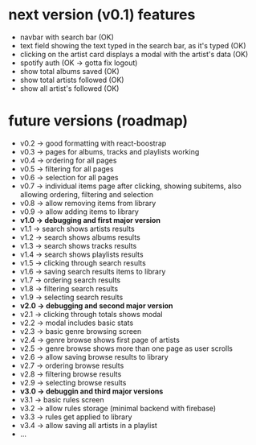 # next version (v0.1) features

- navbar with search bar (OK)
- text field showing the text typed in the search bar, as it's typed (OK)
- clicking on the artist card displays a modal with the artist's data (OK)
- spotify auth (OK -> gotta fix logout)
- show total albums saved (OK)
- show total artists followed (OK)
- show all artist's followed (OK)

# future versions (roadmap)

- v0.2 -> good formatting with react-boostrap
- v0.3 -> pages for albums, tracks and playlists working
- v0.4 -> ordering for all pages
- v0.5 -> filtering for all pages
- v0.6 -> selection for all pages
- v0.7 -> individual items page after clicking, showing subitems, also allowing ordering, filtering and selection
- v0.8 -> allow removing items from library
- v0.9 -> allow adding items to library
- **v1.0 -> debugging and first major version**
- v1.1 -> search shows artists results
- v1.2 -> search shows albums results
- v1.3 -> search shows tracks results
- v1.4 -> search shows playlists results
- v1.5 -> clicking through search results
- v1.6 -> saving search results items to library
- v1.7 -> ordering search results
- v1.8 -> filtering search results
- v1.9 -> selecting search results
- **v2.0 -> debugging and second major version**
- v2.1 -> clicking through totals shows modal
- v2.2 -> modal includes basic stats
- v2.3 -> basic genre browsing screen
- v2.4 -> genre browse shows first page of artists
- v2.5 -> genre browse shows more than one page as user scrolls
- v2.6 -> allow saving browse results to library
- v2.7 -> ordering browse results
- v2.8 -> filtering browse results
- v2.9 -> selecting browse results
- **v3.0 -> debuggin and third major versions**
- v3.1 -> basic rules screen
- v3.2 -> allow rules storage (minimal backend with firebase)
- v3.3 -> rules get applied to library
- v3.4 -> allow saving all artists in a playlist
- ...

